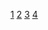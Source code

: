


[1](https://www.nowcoder.com/discuss/252059?type=post&order=time&pos=&page=1&subType=2)
[2](https://www.nowcoder.com/discuss/249632?type=post&order=time&pos=&page=1&subType=2)
[3](https://www.nowcoder.com/discuss/11003?type=post&order=time&pos=&page=1&subType=2)
[4](https://www.nowcoder.com/discuss/249207?type=post&order=time&pos=&page=0&subType=2)